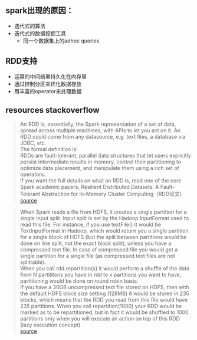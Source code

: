 ## spark出现的原因：
- 迭代式的算法
- 迭代式的数据挖掘工具
    - 同一个数据集上的adhoc queries

## RDD支持
- 运算的中间结果持久化在内存里
- 通过控制分区来优化数据存放
- 用丰富的operator来处理数据

## resources stackoverflow
>An RDD is, essentially, the Spark representation of a set of data, spread across multiple machines, with APIs to let you act on it. An RDD could come from any datasource, e.g. text files, a database via JDBC, etc.\
The formal definition is:\
RDDs are fault-tolerant, parallel data structures that let users explicitly persist intermediate results in memory, control their partitioning to optimize data placement, and manipulate them using a rich set of operators.\
If you want the full details on what an RDD is, read one of the core Spark academic papers, Resilient Distributed Datasets: A Fault-Tolerant Abstraction for In-Memory Cluster Computing（RDD论文）\
[source](https://stackoverflow.com/questions/34433027/what-is-rdd-in-spark?rq=1)



>When Spark reads a file from HDFS, it creates a single partition for a single input split. Input split is set by the Hadoop InputFormat used to read this file. For instance, if you use textFile() it would be TextInputFormat in Hadoop, which would return you a single partition for a single block of HDFS (but the split between partitions would be done on line split, not the exact block split), unless you have a compressed text file. In case of compressed file you would get a single partition for a single file (as compressed text files are not splittable).\
When you call rdd.repartition(x) it would perform a shuffle of the data from N partititons you have in rdd to x partitions you want to have, partitioning would be done on round robin basis.\
If you have a 30GB uncompressed text file stored on HDFS, then with the default HDFS block size setting (128MB) it would be stored in 235 blocks, which means that the RDD you read from this file would have 235 partitions. When you call repartition(1000) your RDD would be marked as to be repartitioned, but in fact it would be shuffled to 1000 partitions only when you will execute an action on top of this RDD (lazy execution concept)\
[source](https://stackoverflow.com/questions/29011574/how-does-spark-partitioning-work-on-files-in-hdfs)




